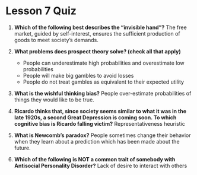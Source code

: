 # Lesson 7 Quiz

1. **Which of the following best describes the “invisible hand”?** The free market, guided by self-interest, ensures the sufficient production of goods to meet society’s demands.

2. **What problems does prospect theory solve? (check all that apply)**

   - People can underestimate high probabilities and overestimate low probabilities
   - People will make big gambles to avoid losses
   - People do not treat gambles as equivalent to their expected utility

3. **What is the wishful thinking bias?** People over-estimate probabilities of things they would like to be true.

4. **Ricardo thinks that, since society seems similar to what it was in the late 1920s, a second Great Depression is coming soon. To which cognitive bias is Ricardo falling victim?** Representativeness heuristic

5. **What is Newcomb’s paradox?** People sometimes change their behavior when they learn about a prediction which has been made about the future.

6. **Which of the following is NOT a common trait of somebody with Antisocial Personality Disorder?** Lack of desire to interact with others
